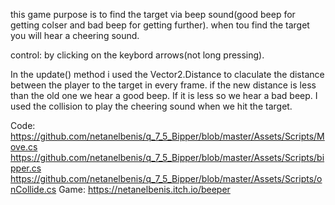 this game purpose is to find the target via beep sound(good beep for getting colser and bad beep for getting further).
when tou find the target you will hear a cheering sound.

control:
by clicking on the keybord arrows(not long pressing).

In the update() method i used the Vector2.Distance to claculate the distance between the player to the target in every frame.
if the new distance is less than the old one we hear a good beep. If it is less so we hear a bad beep.
I used the collision to play the cheering sound when we hit the target.

Code: https://github.com/netanelbenis/q_7_5_Bipper/blob/master/Assets/Scripts/Move.cs
https://github.com/netanelbenis/q_7_5_Bipper/blob/master/Assets/Scripts/bipper.cs
https://github.com/netanelbenis/q_7_5_Bipper/blob/master/Assets/Scripts/onCollide.cs
Game: https://netanelbenis.itch.io/beeper
